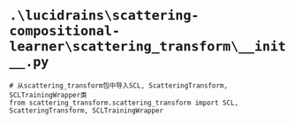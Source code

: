 # `.\lucidrains\scattering-compositional-learner\scattering_transform\__init__.py`

```
# 从scattering_transform包中导入SCL, ScatteringTransform, SCLTrainingWrapper类
from scattering_transform.scattering_transform import SCL, ScatteringTransform, SCLTrainingWrapper
```